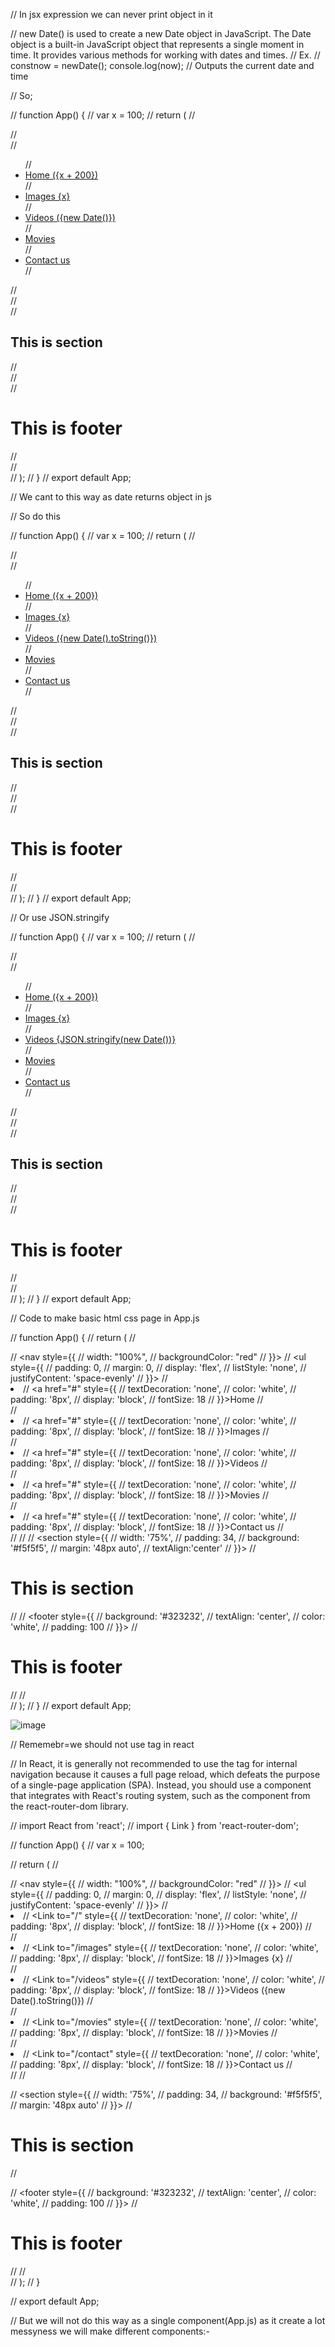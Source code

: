// In jsx expression we can never print object in it

// new Date() is used to create a new Date object in JavaScript. The Date object is a built-in JavaScript object that represents a single moment in time. It provides various methods for working with dates and times.
// Ex.
// constnow = newDate(); console.log(now); // Outputs the current date and time

// So;

// function App() {
//   var x = 100;
//   return (
//     <div>
//       <nav>
//         <ul>
//           <li><a href="#">Home ({x + 200})</a></li>
//           <li><a href="#">Images {x}</a></li>
//           <li><a href="#">Videos ({new Date()})</a></li>
//           <li><a href="#">Movies</a></li>
//           <li><a href="#">Contact us</a></li>
//         </ul>
//       </nav>
//       <section>
//         <h1>This is section</h1>
//       </section>
//       <footer>
//         <h1>This is footer</h1>
//       </footer>
//     </div>
//   );
// }
// export default App;


// We cant to this way as date returns  object in js


// So do this

// function App() {
//   var x = 100;
//   return (
//     <div>
//       <nav>
//         <ul>
//           <li><a href="#">Home ({x + 200})</a></li>
//           <li><a href="#">Images {x}</a></li>
//           <li><a href="#">Videos ({new Date().toString()})</a></li>
//           <li><a href="#">Movies</a></li>
//           <li><a href="#">Contact us</a></li>
//         </ul>
//       </nav>
//       <section>
//         <h1>This is section</h1>
//       </section>
//       <footer>
//         <h1>This is footer</h1>
//       </footer>
//     </div>
//   );
// }
// export default App;


// Or use JSON.stringify

// function App() {
//   var x = 100;
//   return (
//     <div>
//       <nav>
//         <ul>
//           <li><a href="#">Home ({x + 200})</a></li>
//           <li><a href="#">Images {x}</a></li>
//           <li><a href="#">Videos {JSON.stringify(new Date())}</a></li>
//           <li><a href="#">Movies</a></li>
//           <li><a href="#">Contact us</a></li>
//         </ul>
//       </nav>
//       <section>
//         <h1>This is section</h1>
//       </section>
//       <footer>
//         <h1>This is footer</h1>
//       </footer>
//     </div>
//   );
// }
// export default App;



// Code to make basic html css page in App.js


// function App() {
//   return (
//     <div>
//       <nav style={{
//         width: "100%",
//         backgroundColor: "red"
//       }}>
//         <ul style={{
//           padding: 0,
//           margin: 0,
//           display: 'flex',
//           listStyle: 'none',
//           justifyContent: 'space-evenly'
//         }}>
//           <li>
//             <a href="#" style={{
//               textDecoration: 'none',
//               color: 'white',
//               padding: '8px',
//               display: 'block',
//               fontSize: 18
//             }}>Home</a>
//           </li>
//           <li>
//             <a href="#" style={{
//               textDecoration: 'none',
//               color: 'white',
//               padding: '8px',
//               display: 'block',
//               fontSize: 18
//             }}>Images</a>
//           </li>
//           <li>
//             <a href="#" style={{
//               textDecoration: 'none',
//               color: 'white',
//               padding: '8px',
//               display: 'block',
//               fontSize: 18
//             }}>Videos</a>
//           </li>
//           <li>
//             <a href="#" style={{
//               textDecoration: 'none',
//               color: 'white',
//               padding: '8px',
//               display: 'block',
//               fontSize: 18
//             }}>Movies</a>
//           </li>
//           <li>
//             <a href="#" style={{
//               textDecoration: 'none',
//               color: 'white',
//               padding: '8px',
//               display: 'block',
//               fontSize: 18
//             }}>Contact us</a>
//           </li>
//         </ul>
//       </nav>
//       <section style={{
//         width: '75%',
//         padding: 34,
//         background: '#f5f5f5',
//         margin: '48px auto',
//         textAlign:'center'
//       }}>
//         <h1>This is section</h1>
//       </section>
//       <footer style={{
//         background: '#323232',
//         textAlign: 'center',
//         color: 'white',
//         padding: 100
//       }}>
//         <h1>This is footer</h1>
//       </footer>
//     </div>
//   );
// }
// export default App;

![image](https://github.com/PriyanshGarg15/React_2.0/assets/116974262/79f2b328-5496-47a2-81bd-d722099c93ee)




// Rememebr=we should not use <a> tag in react

// In React, it is generally not recommended to use the <a> tag for internal navigation because it causes a full page reload, which defeats the purpose of a single-page application (SPA). Instead, you should use a component that integrates with React's routing system, such as the <Link> component from the react-router-dom library.

// import React from 'react';
// import { Link } from 'react-router-dom';

// function App() {
//   var x = 100;

//   return (
//     <div>
//       <nav style={{
//         width: "100%",
//         backgroundColor: "red"
//       }}>
//         <ul style={{
//           padding: 0,
//           margin: 0,
//           display: 'flex',
//           listStyle: 'none',
//           justifyContent: 'space-evenly'
//         }}>
//           <li>
//             <Link to="/" style={{
//               textDecoration: 'none',
//               color: 'white',
//               padding: '8px',
//               display: 'block',
//               fontSize: 18
//             }}>Home ({x + 200})</Link>
//           </li>
//           <li>
//             <Link to="/images" style={{
//               textDecoration: 'none',
//               color: 'white',
//               padding: '8px',
//               display: 'block',
//               fontSize: 18
//             }}>Images {x}</Link>
//           </li>
//           <li>
//             <Link to="/videos" style={{
//               textDecoration: 'none',
//               color: 'white',
//               padding: '8px',
//               display: 'block',
//               fontSize: 18
//             }}>Videos ({new Date().toString()})</Link>
//           </li>
//           <li>
//             <Link to="/movies" style={{
//               textDecoration: 'none',
//               color: 'white',
//               padding: '8px',
//               display: 'block',
//               fontSize: 18
//             }}>Movies</Link>
//           </li>
//           <li>
//             <Link to="/contact" style={{
//               textDecoration: 'none',
//               color: 'white',
//               padding: '8px',
//               display: 'block',
//               fontSize: 18
//             }}>Contact us</Link>
//           </li>
//         </ul>
//       </nav>

//       <section style={{
//         width: '75%',
//         padding: 34,
//         background: '#f5f5f5',
//         margin: '48px auto'
//       }}>
//         <h1>This is section</h1>
//       </section>

//       <footer style={{
//         background: '#323232',
//         textAlign: 'center',
//         color: 'white',
//         padding: 100
//       }}>
//         <h1>This is footer</h1>
//       </footer>
//     </div>
//   );
// }

// export default App;



// But we will not do this way as a single component(App.js) as it create a lot messyness we will make different components:-
